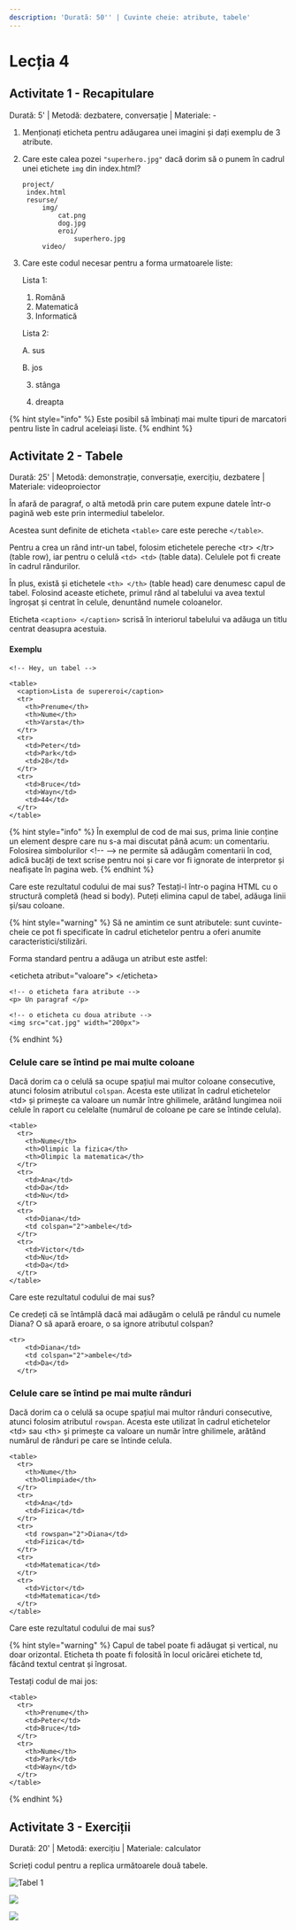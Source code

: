 ```yaml
---
description: 'Durată: 50'' | Cuvinte cheie: atribute, tabele'
---
```


# Lecția 4

## Activitate 1 - Recapitulare

Durată: 5' \| Metodă: dezbatere, conversație \| Materiale: -

1. Menționați eticheta pentru adăugarea unei imagini și dați exemplu de 3 atribute.
2. Care este calea pozei `"superhero.jpg"` dacă dorim să o punem în cadrul unei etichete `img` din index.html?

   ```markup
   project/
   	index.html 
   	resurse/
   		img/
   			cat.png
   			dog.jpg
   			eroi/
   				superhero.jpg
   		video/
   ```

3. Care este codul necesar pentru a forma urmatoarele liste:

   Lista 1:

   1. Română
   2. Matematică
   3. Informatică



   Lista 2:

   A. sus

   B. jos

   3. stânga

   4. dreapta

{% hint style="info" %}
Este posibil să îmbinați mai multe tipuri de marcatori pentru liste în cadrul aceleiași liste.
{% endhint %}

## Activitate 2 - Tabele

Durată: 25' \| Metodă: demonstrație, conversație, exercițiu, dezbatere \| Materiale: videoproiector

În afară de paragraf, o altă metodă prin care putem expune datele într-o pagină web este prin intermediul tabelelor.

Acestea sunt definite de eticheta `<table>` care este pereche `</table>`.

Pentru a crea un rând intr-un tabel, folosim etichetele pereche &lt;tr&gt; &lt;/tr&gt; \(table row\), iar pentru o celulă `<td> <td>` \(table data\). Celulele pot fi create în cadrul rândurilor.

În plus, există și etichetele `<th> </th>` \(table head\) care denumesc capul de tabel. Folosind aceaste etichete, primul rând al tabelului va avea textul îngroșat și centrat în celule, denuntând numele coloanelor.

Eticheta `<caption> </caption>` scrisă în interiorul tabelului va adăuga un titlu centrat deasupra acestuia.

#### Exemplu

```markup
<!-- Hey, un tabel -->

<table>
  <caption>Lista de supereroi</caption>
  <tr>
    <th>Prenume</th>
    <th>Nume</th> 
    <th>Varsta</th>
  </tr>
  <tr>
    <td>Peter</td>
    <td>Park</td> 
    <td>28</td>
  </tr>
  <tr>
    <td>Bruce</td>
    <td>Wayn</td> 
    <td>44</td>
  </tr>
</table>
```

{% hint style="info" %}
În exemplul de cod de mai sus, prima linie conține un element despre care nu s-a mai discutat până acum: un comentariu. Folosirea simbolurilor &lt;!-- --&gt; ne permite să adăugăm comentarii în cod, adică bucăți de text scrise pentru noi și care vor fi ignorate de interpretor și neafișate în pagina web.
{% endhint %}

Care este rezultatul codului de mai sus? Testați-l într-o pagina HTML cu o structură completă \(head si body\). Puteți elimina capul de tabel, adăuga linii și/sau coloane.

{% hint style="warning" %}
Să ne amintim ce sunt atributele: sunt cuvinte-cheie ce pot fi specificate în cadrul etichetelor pentru a oferi anumite caracteristici/stilizări. 

Forma standard pentru a adăuga un atribut este astfel:

&lt;eticheta atribut="valoare"&gt; &lt;/eticheta&gt;

```markup
<!-- o eticheta fara atribute -->
<p> Un paragraf </p>

<!-- o eticheta cu doua atribute -->
<img src="cat.jpg" width="200px">
```
{% endhint %}

### Celule care se întind pe mai multe coloane

Dacă dorim ca o celulă sa ocupe spațiul mai multor coloane consecutive, atunci folosim atributul `colspan`. Acesta este utilizat în cadrul etichetelor &lt;td&gt; și primește ca valoare un număr între ghilimele, arătând lungimea noii celule în raport cu celelalte \(numărul de coloane pe care se întinde celula\).

```markup
<table>
  <tr>
    <th>Nume</th>
    <th>Olimpic la fizica</th>
    <th>Olimpic la matematica</th>
  </tr>
  <tr>
    <td>Ana</td>
    <td>Da</td>
    <td>Nu</td>
  </tr>
  <tr>
    <td>Diana</td>
    <td colspan="2">ambele</td>
  </tr>
  <tr>
    <td>Victor</td>
    <td>Nu</td>
    <td>Da</td>
  </tr>
</table>
```

Care este rezultatul codului de mai sus? 

Ce credeți că se întâmplă dacă mai adăugăm o celulă pe rândul cu numele Diana? O să apară eroare, o sa ignore atributul colspan?

```markup
<tr>
    <td>Diana</td>
    <td colspan="2">ambele</td>
    <td>Da</td>
  </tr>
```

### Celule care se întind pe mai multe rânduri

Dacă dorim ca o celulă sa ocupe spațiul mai multor rânduri consecutive, atunci folosim atributul `rowspan`. Acesta este utilizat în cadrul etichetelor &lt;td&gt; sau &lt;th&gt; și primește ca valoare un număr între ghilimele, arătând numărul de rânduri pe care se întinde celula.

```markup
<table>
  <tr>
    <th>Nume</th>
    <th>Olimpiade</th>
  </tr>
  <tr>
  	<td>Ana</td>
    <td>Fizica</td>
  </tr>
  <tr>
    <td rowspan="2">Diana</td>
    <td>Fizica</td>
  </tr>
  <tr>
    <td>Matematica</td>
  </tr>
  <tr>
  	<td>Victor</td>
    <td>Matematica</td>
  </tr>
</table>
```

Care este rezultatul codului de mai sus?

{% hint style="warning" %}
Capul de tabel poate fi adăugat și vertical, nu doar orizontal. Eticheta th poate fi folosită în locul oricărei etichete td, făcând textul centrat și îngrosat.

Testați codul de mai jos:

```markup
<table>
  <tr>
    <th>Prenume</th>
    <td>Peter</td>
    <td>Bruce</td>
  </tr>
  <tr>
    <th>Nume</th>
    <td>Park</td>
    <td>Wayn</td>
  </tr>
</table>
```
{% endhint %}

## Activitate 3 - Exerciții

Durată: 20' \| Metodă: exercițiu \| Materiale: calculator

Scrieți codul pentru a replica următoarele două tabele.

![Tabel 1](../.gitbook/assets/screenshot-2020-02-02-at-21.26.54.png)

![](../.gitbook/assets/group-72.png)

![](../.gitbook/assets/logos-02.svg)


